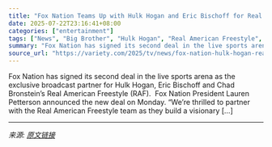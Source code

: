```yaml
---
title: "Fox Nation Teams Up with Hulk Hogan and Eric Bischoff for Real American Freestyle (TV News Roundup)"
date: 2025-07-22T23:16:41+08:00
categories: ["entertainment"]
tags: ["News", "Big Brother", "Hulk Hogan", "Real American Freestyle", "TV News Roundup"]
summary: "Fox Nation has signed its second deal in the live sports arena as the exclusive broadcast partner for Hulk Hogan, Eric Bischoff and Chad Bronstein’s Real American Freestyle (RAF).&#160; Fox Nation Pre"
source_url: "https://variety.com/2025/tv/news/fox-nation-hulk-hogan-real-american-freestyle-1236466020/"
---
```


Fox Nation has signed its second deal in the live sports arena as the exclusive broadcast partner for Hulk Hogan, Eric Bischoff and Chad Bronstein’s Real American Freestyle (RAF).&#160; Fox Nation President Lauren Petterson announced the new deal on Monday. “We’re thrilled to partner with the Real American Freestyle team as they build a visionary [&#8230;]

---

*来源: [原文链接](https://variety.com/2025/tv/news/fox-nation-hulk-hogan-real-american-freestyle-1236466020/)*
